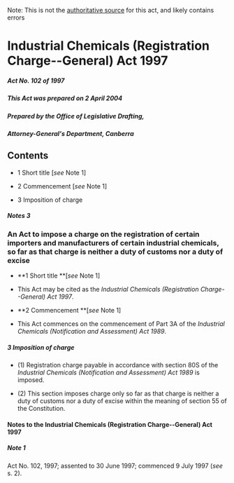 Note: This is not the [authoritative source](https://www.comlaw.gov.au/Details/C2004C00911) for this act, and likely contains errors

# Industrial Chemicals (Registration Charge--General) Act 1997

##### Act No. 102 of 1997

##### This Act was prepared on 2 April 2004

##### Prepared by the Office of Legislative Drafting,
##### Attorney-General's Department, Canberra


## Contents

   * 1 Short title [_see_ Note 1] 

   * 2 Commencement [_see_ Note 1] 

   * 3 Imposition of charge 

##### Notes	3

### An Act to impose a charge on the registration of certain importers and manufacturers of certain industrial chemicals, so far as that charge is neither a duty of customs nor a duty of excise

  * **1  Short title **[_see_ Note 1]

  * This Act may be cited as the _Industrial Chemicals (Registration Charge--General) Act 1997_.

  * **2  Commencement **[_see_ Note 1]

  * This Act commences on the commencement of Part 3A of the _Industrial Chemicals (Notification and Assessment) Act 1989_.

##### 3  Imposition of charge

  * (1) Registration charge payable in accordance with section 80S of the _Industrial Chemicals (Notification and Assessment) Act 1989_ is imposed.

  * (2) This section imposes charge only so far as that charge is neither a duty of customs nor a duty of excise within the meaning of section 55 of the Constitution.

#### Notes to the Industrial Chemicals (Registration Charge--General) Act 1997

##### Note 1

Act No. 102, 1997; assented to 30 June 1997; commenced 9 July 1997 
(_see_ s. 2).


